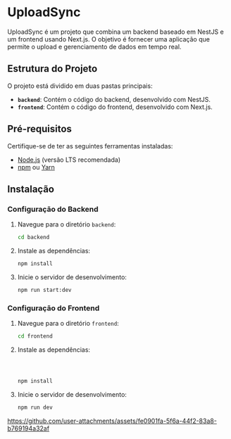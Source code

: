 # UploadSync

UploadSync é um projeto que combina um backend baseado em NestJS e um frontend usando Next.js. O objetivo é fornecer uma aplicação que permite o upload e gerenciamento de dados em tempo real.

## Estrutura do Projeto

O projeto está dividido em duas pastas principais:

- **`backend`**: Contém o código do backend, desenvolvido com NestJS.
- **`frontend`**: Contém o código do frontend, desenvolvido com Next.js.

## Pré-requisitos

Certifique-se de ter as seguintes ferramentas instaladas:

- [Node.js](https://nodejs.org/) (versão LTS recomendada)
- [npm](https://www.npmjs.com/) ou [Yarn](https://classic.yarnpkg.com/)

## Instalação

### Configuração do Backend

1. Navegue para o diretório `backend`:

    ```bash
    cd backend
    ```

2. Instale as dependências:

    ```bash
    npm install
    ```

3. Inicie o servidor de desenvolvimento:

    ```bash
    npm run start:dev
    ```

### Configuração do Frontend

1. Navegue para o diretório `frontend`:

    ```bash
    cd frontend
    ```

2. Instale as dependências:

    ```bash



    npm install
    ```

3. Inicie o servidor de desenvolvimento:

    ```bash
    npm run dev
    ```

https://github.com/user-attachments/assets/fe0901fa-5f6a-44f2-83a8-b769194a32af
